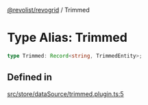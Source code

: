 [@revolist/revogrid](README.md) / Trimmed

# Type Alias: Trimmed

```ts
type Trimmed: Record<string, TrimmedEntity>;
```

## Defined in

[src/store/dataSource/trimmed.plugin.ts:5](https://github.com/revolist/revogrid/blob/a4b231d71029faeb28d2b2f5098e6a96aa320bc0/src/store/dataSource/trimmed.plugin.ts#L5)
